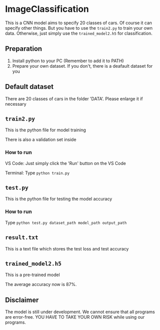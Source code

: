 # ImageClassification
This is a CNN model aims to specify 20 classes of cars. Of course it can specify other things. But you have to use the ```train2.py``` to train your own data. Otherwise, just simply use the ```trained_model2.h5``` for classification. 

## Preparation
1. Install python to your PC (Remember to add it to PATH)
2. Prepare your own dataset. If you don't, there is a deafault dataset for you

## Default dataset
There are 20 classes of cars in the folder 'DATA'. Please enlarge it if necessary

## ```train2.py```
This is the python file for model training

There is also a validation set inside
### How to run
VS Code: Just simply click the 'Run' button on the VS Code

Terminal: Type ```python train.py```

## ```test.py```
This is the python file for testing the model accuracy
### How to run
Type ```python test.py dataset_path model_path output_path```

## ```result.txt```
This is a text file which stores the test loss and test accuracy

## ```trained_model2.h5```
This is a pre-trained model

The average accuracy now is 87%.

## Disclaimer
The model is still under development. We cannot ensure that all programs are error-free. YOU HAVE TO TAKE YOUR OWN RISK while using our programs.
